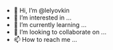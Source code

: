 - 👋 Hi, I’m @lelyovkin
- 👀 I’m interested in ...
- 🌱 I’m currently learning ...
- 💞️ I’m looking to collaborate on ...
- 📫 How to reach me ...

<!---
lelyovkin/lelyovkin is a ✨ special ✨ repository because its `README.md` (this file) appears on your GitHub profile.
You can click the Preview link to take a look at your changes.
--->
